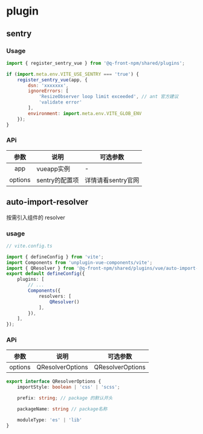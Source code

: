 # plugin

## sentry

### Usage

```js
import { register_sentry_vue } from '@q-front-npm/shared/plugins';

if (import.meta.env.VITE_USE_SENTRY === 'true') {
    register_sentry_vue(app, {
        dsn: 'xxxxxxx',
        ignoreErrors: [
            'ResizeObserver loop limit exceeded', // ant 官方建议
            'validate error'
        ],
        environment: import.meta.env.VITE_GLOB_ENV
    });
}
```

### APi

|  参数      |   说明   |   可选参数    |
|:---------:|---------|---------|
|  app   | vueapp实例 | - |
|  options    | sentry的配置项 | 详情请看sentry官网 | 

## auto-import-resolver

按需引入组件的 resolver

### usage

```ts
// vite.config.ts

import { defineConfig } from 'vite';
import Components from 'unplugin-vue-components/vite';
import { QResolver } from '@q-front-npm/shared/plugins/vue/auto-import-resolver.ts';
export default defineConfig({
    plugins: [
        // ...
        Components({
            resolvers: [
                QResolver()
            ],
        }),
    ],
});


```

### APi

|  参数      |   说明   |   可选参数    |
|:---------:|---------|---------|
|  options    | QResolverOptions | QResolverOptions | 

```ts
export interface QResolverOptions {
    importStyle: boolean | 'css' | 'scss';

    prefix: string; // package 的默认开头

    packageName: string // package名称

    moduleType: 'es' | 'lib'
}
```